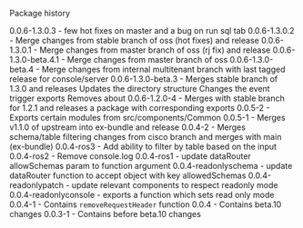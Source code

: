 Package history

0.0.6-1.3.0.3 - few hot fixes on master and a bug on run sql tab
0.0.6-1.3.0.2 - Merge changes from stable branch of oss (hot fixes) and release
0.0.6-1.3.0.1 - Merge changes from master branch of oss (rj fix) and release
0.0.6-1.3.0-beta.4.1 - Merge changes from master branch of oss
0.0.6-1.3.0-beta.4 - Merge changes from internal multitenant branch with last tagged release for console/server
0.0.6-1.3.0-beta.3 - Merges stable branch of 1.3.0 and releases 
  Updates the directory structure
  Changes the event trigger exports
  Removes about
0.0.6-1.2.0-4 - Merges with stable branch for 1.2.1 and releases a package with corresponding exports
0.0.5-2 - Exports certain modules from src/components/Common
0.0.5-1 - Merges v1.1.0 of upstream into ex-bundle and release
0.0.4-2 - Merges schema/table filtering changes from cisco branch and merges with main (ex-bundle)
0.0.4-ros3 - Add ability to filter by table based on the input
0.0.4-ros2 - Remove console.log
0.0.4-ros1 - update dataRouter allowSchemas param to function argument
0.0.4-readonlyschema - update dataRouter function to accept object with key allowedSchemas
0.0.4-readonlypatch - update relevant components to respect readonly mode
0.0.4-readonlyconsole - exports a function which sets read only mode
0.0.4-1 - Contains `removeRequestHeader` function
0.0.4 - Contains beta.10 changes
0.0.3-1 - Contains before beta.10 changes
